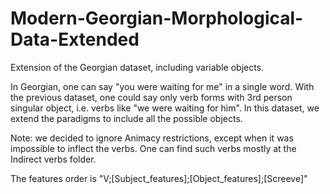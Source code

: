 # Modern-Georgian-Morphological-Data-Extended

Extension of the Georgian dataset, including variable objects.

In Georgian, one can say "you were waiting for me" in a single word. With the previous dataset, one could say only verb forms with 3rd person singular object, i.e. verbs like "we were waiting for him". In this dataset, we extend the paradigms to include all the possible objects.

Note: we decided to ignore Animacy restrictions, except when it was impossible to inflect the verbs. One can find such verbs mostly at the Indirect verbs folder. 

The features order is
"V;[Subject_features];[Object_features];[Screeve]"
